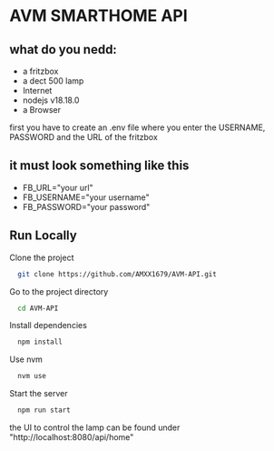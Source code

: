 AVM SMARTHOME API
================
what do you nedd:
----------------
  - a fritzbox
  - a dect 500 lamp
  - Internet
  - nodejs v18.18.0
  - a Browser

first you have to create an .env file where you enter the USERNAME, PASSWORD and the URL of the fritzbox

## it must look something like this

- FB_URL="your url"
- FB_USERNAME="your username"
- FB_PASSWORD="your password"




## Run Locally

Clone the project

```bash
  git clone https://github.com/AMXX1679/AVM-API.git
```

Go to the project directory

```bash
  cd AVM-API
```

Install dependencies

```bash
  npm install
```
Use nvm

```bash
  nvm use
```

Start the server

```bash
  npm run start
```

the UI to control the lamp can be found under "http://localhost:8080/api/home"
